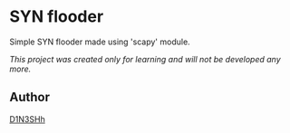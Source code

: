 # SYN flooder

Simple SYN flooder made using 'scapy' module.

*This project was created only for learning and will not be developed any more.*

## Author
[D1N3SHh](https://github.com/D1N3SHh)